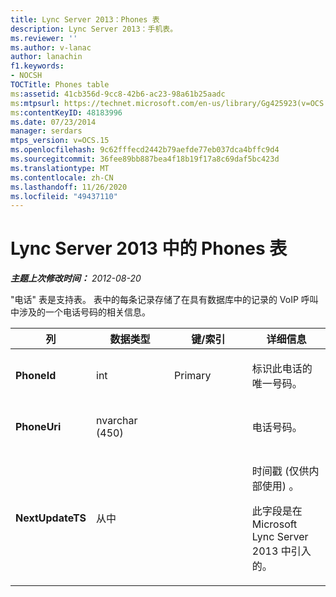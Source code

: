 ```yaml
---
title: Lync Server 2013：Phones 表
description: Lync Server 2013：手机表。
ms.reviewer: ''
ms.author: v-lanac
author: lanachin
f1.keywords:
- NOCSH
TOCTitle: Phones table
ms:assetid: 41cb356d-9cc8-42b6-ac23-98a61b25aadc
ms:mtpsurl: https://technet.microsoft.com/en-us/library/Gg425923(v=OCS.15)
ms:contentKeyID: 48183996
ms.date: 07/23/2014
manager: serdars
mtps_version: v=OCS.15
ms.openlocfilehash: 9c62fffecd2442b79aefde77eb037dca4bffc9d4
ms.sourcegitcommit: 36fee89bb887bea4f18b19f17a8c69daf5bc423d
ms.translationtype: MT
ms.contentlocale: zh-CN
ms.lasthandoff: 11/26/2020
ms.locfileid: "49437110"
---
```

# <a name="phones-table-in-lync-server-2013"></a>Lync Server 2013 中的 Phones 表

<div data-xmlns="http://www.w3.org/1999/xhtml">

<div class="topic" data-xmlns="http://www.w3.org/1999/xhtml" data-msxsl="urn:schemas-microsoft-com:xslt" data-cs="https://msdn.microsoft.com/">

<div data-asp="https://msdn2.microsoft.com/asp">



</div>

<div id="mainSection">

<div id="mainBody">

<span> </span>

_**主题上次修改时间：** 2012-08-20_

"电话" 表是支持表。 表中的每条记录存储了在具有数据库中的记录的 VoIP 呼叫中涉及的一个电话号码的相关信息。


<table>
<colgroup>
<col style="width: 25%" />
<col style="width: 25%" />
<col style="width: 25%" />
<col style="width: 25%" />
</colgroup>
<thead>
<tr class="header">
<th>列</th>
<th>数据类型</th>
<th>键/索引</th>
<th>详细信息</th>
</tr>
</thead>
<tbody>
<tr class="odd">
<td><p><strong>PhoneId</strong></p></td>
<td><p>int</p></td>
<td><p>Primary</p></td>
<td><p>标识此电话的唯一号码。</p></td>
</tr>
<tr class="even">
<td><p><strong>PhoneUri</strong></p></td>
<td><p>nvarchar (450) </p></td>
<td><p> </p></td>
<td><p>电话号码。</p></td>
</tr>
<tr class="odd">
<td><p><strong>NextUpdateTS</strong></p></td>
<td><p>从中</p></td>
<td></td>
<td><p>时间戳 (仅供内部使用) 。</p>
<p>此字段是在 Microsoft Lync Server 2013 中引入的。</p></td>
</tr>
</tbody>
</table>


</div>

<span> </span>

</div>

</div>

</div>

